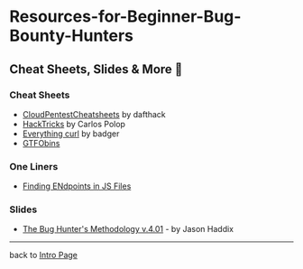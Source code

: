 # Resources-for-Beginner-Bug-Bounty-Hunters

## Cheat Sheets, Slides & More 🧪

### Cheat Sheets 
- [CloudPentestCheatsheets](https://github.com/dafthack/CloudPentestCheatsheets) by dafthack
- [HackTricks](https://book.hacktricks.xyz/) by Carlos Polop
- [Everything curl](https://ec.haxx.se/) by badger
- [GTFObins](https://gtfobins.github.io/)

### One Liners
- [Finding ENdpoints in JS Files](https://twitter.com/renniepak/status/1287804976669040642)

### Slides

- [The Bug Hunter's Methodology v.4.01](https://t.co/kfNNz0It7n?amp=1) - by Jason Haddix 

---
back to [Intro Page](/README.md)